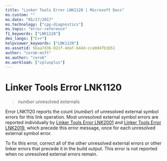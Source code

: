 ```yaml
---
title: "Linker Tools Error LNK1120 | Microsoft Docs"
ms.custom: ""
ms.date: "05/17/2017"
ms.technology: ["cpp-diagnostics"]
ms.topic: "error-reference"
f1_keywords: ["LNK1120"]
dev_langs: ["C++"]
helpviewer_keywords: ["LNK1120"]
ms.assetid: 56aa7d36-921f-4daf-b44d-cca0d4fb1b51
author: "corob-msft"
ms.author: "corob"
ms.workload: ["cplusplus"]
---
```

# Linker Tools Error LNK1120

> *number* unresolved externals  
  
Error LNK1120 reports the count (*number*) of unresolved external symbol errors for this link operation. Most unresolved external symbol errors are reported individually by [Linker Tools Error LNK2001](../../error-messages/tool-errors/linker-tools-error-lnk2001.md) and  [Linker Tools Error LNK2019](../../error-messages/tool-errors/linker-tools-error-lnk2019.md), which precede this error message, once for each unresolved external symbol error.  
  
To fix this error, correct all of the other unresolved external errors or other linker errors that precede it in the build output. This error is not reported when no unresolved external errors remain.  
